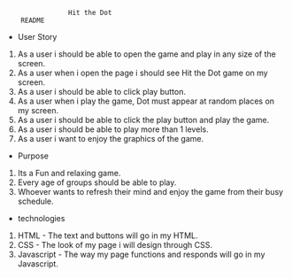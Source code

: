 					Hit the Dot
		README

- User Story
1. As a user i should be able to open the game and play in any size of the screen.
2. As a user when i open the page i should see Hit the Dot game on my screen.
3. As a user i should be able to click play button.
4. As  a user when i play the game, Dot must appear at random places on my screen.
5. As a user i should be able to click the play button and play the game.
6. As a user i should be able to play more than 1 levels.
7. As a user i want to enjoy the graphics of the game.

- Purpose
1. Its a Fun and relaxing game.
2. Every age of groups should be able to play.
3. Whoever wants to refresh their mind and enjoy the game from their busy schedule.

- technologies
1. HTML - The text and buttons will go in my HTML.
2. CSS - The look of my page i will design through CSS.
3. Javascript - The way my page functions and responds will go in my Javascript.


